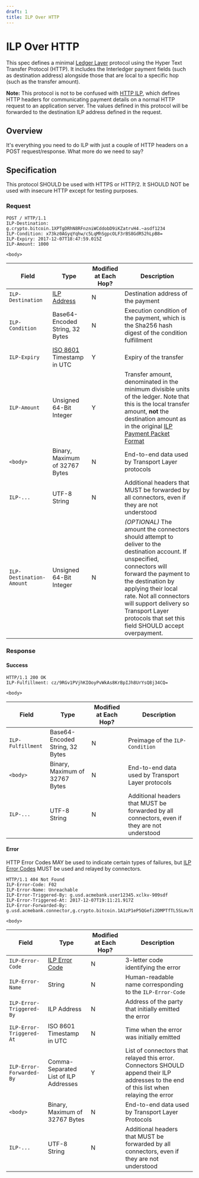 ```yaml
---
draft: 1
title: ILP Over HTTP
---
```

# ILP Over HTTP

This spec defines a minimal [Ledger Layer](./0001-interledger-architecture/0001-interledger-architecture.md#ledger-layer) protocol using the Hyper Text Transfer Protocol (HTTP). It includes the Interledger payment fields (such as destination address) alongside those that are local to a specific hop (such as the transfer amount).

**Note:** This protocol is not to be confused with [HTTP ILP](./0014-http-ilp/0014-http-ilp.md), which defines HTTP headers for communicating payment details on a normal HTTP request to an application server. The values defined in this protocol will be forwarded to the destination ILP address defined in the request.

## Overview

It's everything you need to do ILP with just a couple of HTTP headers on a POST request/response. What more do we need to say?

## Specification

This protocol SHOULD be used with HTTPS or HTTP/2. It SHOULD NOT be used with insecure HTTP except for testing purposes.

### Request

```http
POST / HTTP/1.1
ILP-Destination: g.crypto.bitcoin.1XPTgDRhN8RFnzniWCddobD9iKZatrvH4.~asdf1234
ILP-Condition: x73kz0AGyqYqhw/c5LqMhSgpcOLF3rBS8GdR52hLpB8=
ILP-Expiry: 2017-12-07T18:47:59.015Z
ILP-Amount: 1000

<body>
```

| Field | Type | Modified at Each Hop? | Description |
|---|---|---|---|
| `ILP-Destination` | [ILP Address](./0015-ilp-addresses/0015-ilp-addresses.md) | N | Destination address of the payment |
| `ILP-Condition` | Base64-Encoded String, 32 Bytes | N | Execution condition of the payment, which is the Sha256 hash digest of the condition fulfillment |
| `ILP-Expiry` | [ISO 8601](https://en.wikipedia.org/wiki/ISO_8601) Timestamp in UTC | Y | Expiry of the transfer |
| `ILP-Amount` | Unsigned 64-Bit Integer | Y | Transfer amount, denominated in the minimum divisible units of the ledger. Note that this is the local transfer amount, **not** the destination amount as in the original [ILP Payment Packet Format](https://github.com/interledger/rfcs/blob/master/0003-interledger-protocol/0003-interledger-protocol.md#ilp-payment-packet-format) |
| `<body>` | Binary, Maximum of 32767 Bytes | N | End-to-end data used by Transport Layer protocols |
| `ILP-...` | UTF-8 String | N | Additional headers that MUST be forwarded by all connectors, even if they are not understood |
| `ILP-Destination-Amount` | Unsigned 64-Bit Integer | N | _(OPTIONAL)_ The amount the connectors should attempt to deliver to the destination account. If unspecified, connectors will forward the payment to the destination by applying their local rate. Not all connectors will support delivery so Transport Layer protocols that set this field SHOULD accept overpayment. |

### Response

#### Success

```http
HTTP/1.1 200 OK
ILP-Fulfillment: cz/9RGv1PVjhKIOoyPvWkAs8KrBpIJh8UrYsQ8j34CQ=

<body>
```

| Field | Type | Modified at Each Hop? | Description |
|---|---|---|---|
| `ILP-Fulfillment` | Base64-Encoded String, 32 Bytes | N | Preimage of the `ILP-Condition` |
| `<body>` | Binary, Maximum of 32767 Bytes | N | End-to-end data used by Transport Layer protocols |
| `ILP-...` | UTF-8 String | N | Additional headers that MUST be forwarded by all connectors, even if they are not understood |

#### Error

HTTP Error Codes MAY be used to indicate certain types of failures, but [ILP Error Codes](./0003-interledger-protocol/0003-interledger-protocol.md#ilp-error-codes) MUST be used and relayed by connectors.

```http
HTTP/1.1 404 Not Found
ILP-Error-Code: F02
ILP-Error-Name: Unreachable
ILP-Error-Triggered-By: g.usd.acmebank.user12345.xclkv-909sdf
ILP-Error-Triggered-At: 2017-12-07T19:11:21.917Z
ILP-Error-Forwarded-By: g.usd.acmebank.connector,g.crypto.bitcoin.1A1zP1eP5QGefi2DMPTfTL5SLmv7DivfNa

<body>
```

| Field | Type | Modified at Each Hop? | Description |
|---|---|---|---|
| `ILP-Error-Code` | [ILP Error Code](./0003-interledger-protocol/0003-interledger-protocol.md#ilp-error-codes) | N | 3-letter code identifying the error |
| `ILP-Error-Name` | String | N | Human-readable name corresponding to the `ILP-Error-Code` |
| `ILP-Error-Triggered-By` | ILP Address | N | Address of the party that initially emitted the error |
| `ILP-Error-Triggered-At` | ISO 8601 Timestamp in UTC | N | Time when the error was initially emitted |
| `ILP-Error-Forwarded-By` | Comma-Separated List of ILP Addresses | Y | List of connectors that relayed this error. Connectors SHOULD append their ILP addresses to the end of this list when relaying the error |
| `<body>` | Binary, Maximum of 32767 Bytes | N | End-to-end data used by Transport Layer Protocols |
| `ILP-...` | UTF-8 String | N | Additional headers that MUST be forwarded by all connectors, even if they are not understood |

